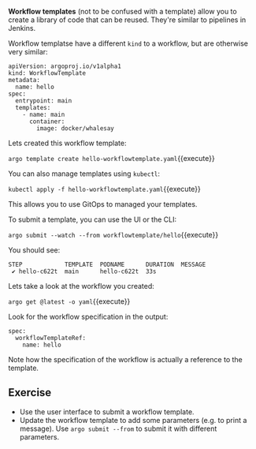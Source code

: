 **Workflow templates** (not to be confused with a template) allow you to create a library of code that can be reused.
They're similar to pipelines in Jenkins.

Workflow templatse have a different `kind` to a workflow, but are otherwise very similar:

```
apiVersion: argoproj.io/v1alpha1
kind: WorkflowTemplate
metadata:
  name: hello
spec:
  entrypoint: main
  templates:
    - name: main
      container:
        image: docker/whalesay
```

Lets created this workflow template:

`argo template create hello-workflowtemplate.yaml`{{execute}}

You can also manage templates using `kubectl`:

`kubectl apply -f hello-workflowtemplate.yaml`{{execute}}

This allows you to use GitOps to managed your templates.

To submit a template, you can use the UI or the CLI:

`argo submit --watch --from workflowtemplate/hello`{{execute}}

You should see:

```
STEP            TEMPLATE  PODNAME      DURATION  MESSAGE
 ✔ hello-c622t  main      hello-c622t  33s         
```

Lets take a look at the workflow you created:

`argo get @latest -o yaml`{{execute}}

Look for the workflow specification in the output:

```
spec:
  workflowTemplateRef:
    name: hello
```

Note how the specification of the workflow is actually a reference to the template.

## Exercise

* Use the user interface to submit a workflow template.
* Update the workflow template to add some parameters (e.g. to print a message). Use `argo submit --from` to submit it
  with different parameters. 